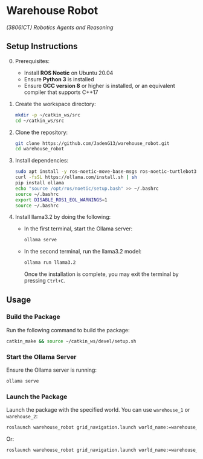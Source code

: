 # Warehouse Robot

*(3806ICT) Robotics Agents and Reasoning*

## Setup Instructions

0. Prerequisites:
   - Install **ROS Noetic** on Ubuntu 20.04
   - Ensure **Python 3** is installed
   - Ensure **GCC version 8** or higher is installed, or an equivalent compiler that supports C++17

1. Create the workspace directory:
   ```bash
   mkdir -p ~/catkin_ws/src
   cd ~/catkin_ws/src
   ```

2. Clone the repository:
   ```bash
   git clone https://github.com/JadenG13/warehouse_robot.git
   cd warehouse_robot
   ```

3. Install dependencies:
   ```bash
   sudo apt install -y ros-noetic-move-base-msgs ros-noetic-turtlebot3* ros-noetic-gazebo-ros* mono-complete libmono-system-windows-forms4.0-cil python3-pip
   curl -fsSL https://ollama.com/install.sh | sh
   pip install ollama
   echo "source /opt/ros/noetic/setup.bash" >> ~/.bashrc
   source ~/.bashrc
   export DISABLE_ROS1_EOL_WARNINGS=1
   source ~/.bashrc
   ```

4. Install llama3.2 by doing the following:
   - In the first terminal, start the Ollama server:
     ```bash
     ollama serve
     ```
   - In the second terminal, run the llama3.2 model:
     ```bash
     ollama run llama3.2
     ```
     Once the installation is complete, you may exit the terminal by pressing `Ctrl+C`.

## Usage

### Build the Package

Run the following command to build the package:
```bash
catkin_make && source ~/catkin_ws/devel/setup.sh
```

### Start the Ollama Server

Ensure the Ollama server is running:
```bash
ollama serve
```

### Launch the Package

Launch the package with the specified world. You can use `warehouse_1` or `warehouse_2`:
```bash
roslaunch warehouse_robot grid_navigation.launch world_name:=warehouse_1
```
Or:
```bash
roslaunch warehouse_robot grid_navigation.launch world_name:=warehouse_2
```